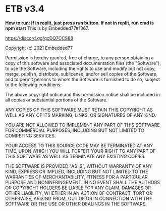 # ETB v3.4

**How to run: If in replit, just press run button. If not in replit, run cmd is npm start**
This is by Embedded77#1367. 

https://discord.gg/qcDQ7CCS88

Copyright (c) 2021 Embedded77

Permission is hereby granted, free of charge, to any person obtaining a copy
of this software and associated documentation files (the "Software"), to use the Software, including the rights
to use and modify but not copy, merge, publish, distribute, sublicense, and/or sell
copies of the Software, and to permit persons to whom the Software is
furnished to do so, subject to the following conditions:

The above copyright notice and this permission notice shall be included in all
copies or substantial portions of the Software. 

ANY COPIES OF THIS SOFTWARE MUST RETAIN THIS COPYRIGHT AS WELL AS ANY OF ITS MARKING, LINKS, OR SIGNATURES OF ANY KIND.

YOU ARE NOT ALLOWED TO IMPLEMENT ANY PART OF THIS SOFTWARE FOR COMMERCIAL PURPOSES, INCLUDING BUT NOT LIMITED TO COMPETING SERVICES.

YOUR ACCESS TO THIS SOURCE CODE MAY BE TERMINATED AT ANY TIME, UPON WHICH YOU WILL FORFEIT YOUR RIGHT TO ANY PART OF THIS SOFTWARE AS WELL AS TERMINATE ANY EXISTING COPIES. 


THE SOFTWARE IS PROVIDED "AS IS", WITHOUT WARRANTY OF ANY KIND, EXPRESS OR
IMPLIED, INCLUDING BUT NOT LIMITED TO THE WARRANTIES OF MERCHANTABILITY,
FITNESS FOR A PARTICULAR PURPOSE AND NONINFRINGEMENT. IN NO EVENT SHALL THE
AUTHORS OR COPYRIGHT HOLDERS BE LIABLE FOR ANY CLAIM, DAMAGES OR OTHER
LIABILITY, WHETHER IN AN ACTION OF CONTRACT, TORT OR OTHERWISE, ARISING FROM,
OUT OF OR IN CONNECTION WITH THE SOFTWARE OR THE USE OR OTHER DEALINGS IN THE
SOFTWARE.

